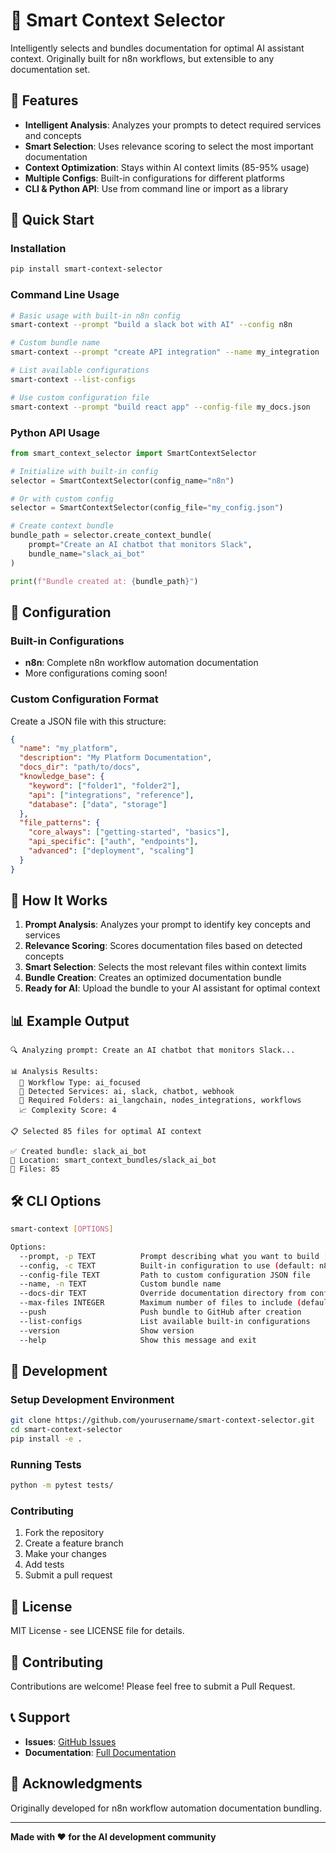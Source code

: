 # 🎯 Smart Context Selector

Intelligently selects and bundles documentation for optimal AI assistant context. Originally built for n8n workflows, but extensible to any documentation set.

## 🌟 Features

- **Intelligent Analysis**: Analyzes your prompts to detect required services and concepts
- **Smart Selection**: Uses relevance scoring to select the most important documentation
- **Context Optimization**: Stays within AI context limits (85-95% usage)
- **Multiple Configs**: Built-in configurations for different platforms
- **CLI & Python API**: Use from command line or import as a library

## 🚀 Quick Start

### Installation

```bash
pip install smart-context-selector
```

### Command Line Usage

```bash
# Basic usage with built-in n8n config
smart-context --prompt "build a slack bot with AI" --config n8n

# Custom bundle name
smart-context --prompt "create API integration" --name my_integration

# List available configurations
smart-context --list-configs

# Use custom configuration file
smart-context --prompt "build react app" --config-file my_docs.json
```

### Python API Usage

```python
from smart_context_selector import SmartContextSelector

# Initialize with built-in config
selector = SmartContextSelector(config_name="n8n")

# Or with custom config
selector = SmartContextSelector(config_file="my_config.json")

# Create context bundle
bundle_path = selector.create_context_bundle(
    prompt="Create an AI chatbot that monitors Slack",
    bundle_name="slack_ai_bot"
)

print(f"Bundle created at: {bundle_path}")
```

## 📁 Configuration

### Built-in Configurations

- **n8n**: Complete n8n workflow automation documentation
- More configurations coming soon!

### Custom Configuration Format

Create a JSON file with this structure:

```json
{
  "name": "my_platform",
  "description": "My Platform Documentation",
  "docs_dir": "path/to/docs",
  "knowledge_base": {
    "keyword": ["folder1", "folder2"],
    "api": ["integrations", "reference"],
    "database": ["data", "storage"]
  },
  "file_patterns": {
    "core_always": ["getting-started", "basics"],
    "api_specific": ["auth", "endpoints"],
    "advanced": ["deployment", "scaling"]
  }
}
```

## 🎯 How It Works

1. **Prompt Analysis**: Analyzes your prompt to identify key concepts and services
2. **Relevance Scoring**: Scores documentation files based on detected concepts
3. **Smart Selection**: Selects the most relevant files within context limits
4. **Bundle Creation**: Creates an optimized documentation bundle
5. **Ready for AI**: Upload the bundle to your AI assistant for optimal context

## 📊 Example Output

```
🔍 Analyzing prompt: Create an AI chatbot that monitors Slack...

📊 Analysis Results:
  🎯 Workflow Type: ai_focused
  🔧 Detected Services: ai, slack, chatbot, webhook
  📁 Required Folders: ai_langchain, nodes_integrations, workflows
  📈 Complexity Score: 4

📋 Selected 85 files for optimal AI context

✅ Created bundle: slack_ai_bot
📁 Location: smart_context_bundles/slack_ai_bot
📄 Files: 85
```

## 🛠️ CLI Options

```bash
smart-context [OPTIONS]

Options:
  --prompt, -p TEXT          Prompt describing what you want to build [required]
  --config, -c TEXT          Built-in configuration to use (default: n8n)
  --config-file TEXT         Path to custom configuration JSON file
  --name, -n TEXT            Custom bundle name
  --docs-dir TEXT            Override documentation directory from config
  --max-files INTEGER        Maximum number of files to include (default: 120)
  --push                     Push bundle to GitHub after creation
  --list-configs             List available built-in configurations
  --version                  Show version
  --help                     Show this message and exit
```

## 🧪 Development

### Setup Development Environment

```bash
git clone https://github.com/yourusername/smart-context-selector.git
cd smart-context-selector
pip install -e .
```

### Running Tests

```bash
python -m pytest tests/
```

### Contributing

1. Fork the repository
2. Create a feature branch
3. Make your changes
4. Add tests
5. Submit a pull request

## 📝 License

MIT License - see LICENSE file for details.

## 🤝 Contributing

Contributions are welcome! Please feel free to submit a Pull Request.

## 📞 Support

- **Issues**: [GitHub Issues](https://github.com/yourusername/smart-context-selector/issues)
- **Documentation**: [Full Documentation](https://github.com/yourusername/smart-context-selector)

## 🙏 Acknowledgments

Originally developed for n8n workflow automation documentation bundling.

---

**Made with ❤️ for the AI development community**